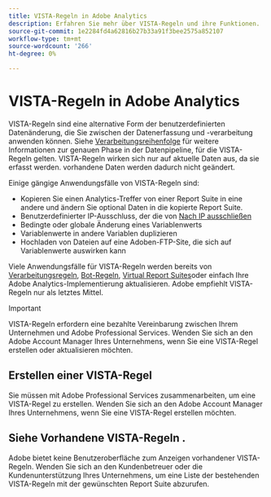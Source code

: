 ```yaml
---
title: VISTA-Regeln in Adobe Analytics
description: Erfahren Sie mehr über VISTA-Regeln und ihre Funktionen.
source-git-commit: 1e2284fd4a62816b27b33a91f3bee2575a852107
workflow-type: tm+mt
source-wordcount: '266'
ht-degree: 0%

---
```



# VISTA-Regeln in Adobe Analytics

VISTA-Regeln sind eine alternative Form der benutzerdefinierten Datenänderung, die Sie zwischen der Datenerfassung und -verarbeitung anwenden können. Siehe [Verarbeitungsreihenfolge](processing-order.md) für weitere Informationen zur genauen Phase in der Datenpipeline, für die VISTA-Regeln gelten. VISTA-Regeln wirken sich nur auf aktuelle Daten aus, da sie erfasst werden. vorhandene Daten werden dadurch nicht geändert.

Einige gängige Anwendungsfälle von VISTA-Regeln sind:

* Kopieren Sie einen Analytics-Treffer von einer Report Suite in eine andere und ändern Sie optional Daten in die kopierte Report Suite.
* Benutzerdefinierter IP-Ausschluss, der die von [Nach IP ausschließen](/help/admin/admin/exclude-ip.md)
* Bedingte oder globale Änderung eines Variablenwerts
* Variablenwerte in andere Variablen duplizieren
* Hochladen von Dateien auf eine Adoben-FTP-Site, die sich auf Variablenwerte auswirken kann

Viele Anwendungsfälle für VISTA-Regeln werden bereits von [Verarbeitungsregeln](/help/admin/admin/c-processing-rules/processing-rules.md), [Bot-Regeln](/help/admin/admin/bot-removal/bot-rules.md), [Virtual Report Suites](/help/components/vrs/vrs-about.md)oder einfach Ihre Adobe Analytics-Implementierung aktualisieren. Adobe empfiehlt VISTA-Regeln nur als letztes Mittel.

>[!IMPORTANT]
>
>VISTA-Regeln erfordern eine bezahlte Vereinbarung zwischen Ihrem Unternehmen und Adobe Professional Services. Wenden Sie sich an den Adobe Account Manager Ihres Unternehmens, wenn Sie eine VISTA-Regel erstellen oder aktualisieren möchten.

## Erstellen einer VISTA-Regel

Sie müssen mit Adobe Professional Services zusammenarbeiten, um eine VISTA-Regel zu erstellen. Wenden Sie sich an den Adobe Account Manager Ihres Unternehmens, wenn Sie eine VISTA-Regel erstellen möchten.

## Siehe Vorhandene VISTA-Regeln .

Adobe bietet keine Benutzeroberfläche zum Anzeigen vorhandener VISTA-Regeln. Wenden Sie sich an den Kundenbetreuer oder die Kundenunterstützung Ihres Unternehmens, um eine Liste der bestehenden VISTA-Regeln mit der gewünschten Report Suite abzurufen.
